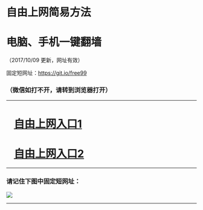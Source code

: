 ﻿# 自由上网简易方法

# 电脑、手机一键翻墙

（2017/10/09 更新，网址有效）

固定短网址：https://git.io/free99

### （微信如打不开，请转到浏览器打开）


***





# &nbsp;&nbsp; <a href="http://ft1621623281.fwq-tz-1001.info/fwqtz01.html?t=10090016892 " target="_blank">自由上网入口1</a>
# &nbsp;&nbsp; <a href="http://ft292428197.fwq-tz-1002.info/fwqtz02.html?t=100900132188 " target="_blank">自由上网入口2</a>
***

### 请记住下图中固定短网址：

<img src="https://s3-us-west-2.amazonaws.com/fwq-1001/yjfq-20170905okok.png" /> 


***

